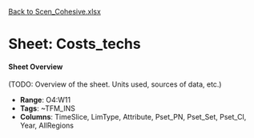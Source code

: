 [Back to Scen_Cohesive.xlsx](README.md)

# Sheet: Costs_techs

#### Sheet Overview

(TODO: Overview of the sheet. Units used, sources of data, etc.)

- **Range**: O4:W11
- **Tags**: ~TFM_INS
- **Columns**: TimeSlice, LimType, Attribute, Pset_PN, Pset_Set, Pset_CI, Year, AllRegions

